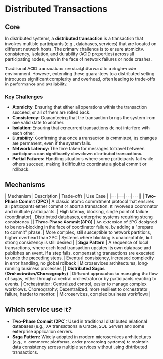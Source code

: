 # Distributed Transactions

## Core

In distributed systems, a **distributed transaction** is a transaction that involves multiple participants (e.g., databases, services) that are located on different network hosts. The primary challenge is to ensure atomicity, consistency, isolation, and durability (ACID properties) across all participating nodes, even in the face of network failures or node crashes.

Traditional ACID transactions are straightforward in a single-node environment. However, extending these guarantees to a distributed setting introduces significant complexity and overhead, often leading to trade-offs in performance and availability.

### Key Challenges

-   **Atomicity:** Ensuring that either all operations within the transaction succeed, or all of them are rolled back.
-   **Consistency:** Guaranteeing that the transaction brings the system from one valid state to another.
-   **Isolation:** Ensuring that concurrent transactions do not interfere with each other.
-   **Durability:** Confirming that once a transaction is committed, its changes are permanent, even if the system fails.
-   **Network Latency:** The time taken for messages to travel between participants can significantly slow down distributed transactions.
-   **Partial Failures:** Handling situations where some participants fail while others succeed, making it difficult to coordinate a global commit or rollback.

## Mechanisms

| Mechanism | Description | Trade-offs | Use Case |
|---|---|---|---||
| **Two-Phase Commit (2PC)** | A classic atomic commitment protocol that ensures all participants either commit or abort a transaction. It involves a coordinator and multiple participants. | High latency, blocking, single point of failure (coordinator) | Distributed databases, enterprise systems requiring strong consistency |
| **Three-Phase Commit (3PC)** | An extension of 2PC designed to be non-blocking in the face of coordinator failure, by adding a "prepare to commit" phase. | More complex, still susceptible to network partitions, higher overhead than 2PC | Systems where blocking is unacceptable, but strong consistency is still desired |
| **Saga Pattern** | A sequence of local transactions, where each local transaction updates its own database and publishes an event. If a step fails, compensating transactions are executed to undo the preceding steps. | Eventual consistency, increased complexity in error handling, no global rollback | Microservices architectures, long-running business processes |
| **Distributed Sagas (Orchestration/Choreography)** | Different approaches to managing the flow of sagas, either through a central orchestrator or by participants reacting to events. | Orchestration: Centralized control, easier to manage complex workflows. Choreography: Decentralized, more resilient to orchestrator failure, harder to monitor. | Microservices, complex business workflows |

## Which service use it?

-   **Two-Phase Commit (2PC):** Used in traditional distributed relational databases (e.g., XA transactions in Oracle, SQL Server) and some enterprise application servers.
-   **Saga Pattern:** Widely adopted in modern microservices architectures (e.g., e-commerce platforms, order processing systems) to maintain data consistency across multiple services without using distributed transactions.

